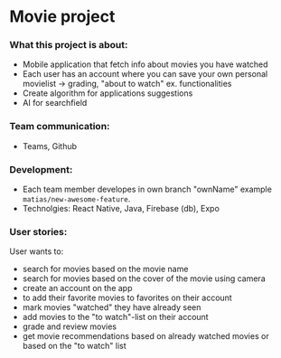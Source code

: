 # Movie project 

### What this project is about: 
  - Mobile application that fetch info about movies you have watched
  - Each user has an account where you can save your own personal movielist -> grading, "about to watch" ex. functionalities
  - Create algorithm for applications suggestions
  - AI for searchfield

    
### Team communication:
  - Teams, Github
    
### Development:
  - Each team member developes in own branch "ownName" example `matias/new-awesome-feature`.
  - Technolgies: React Native, Java, Firebase (db), Expo
  
### User stories:
User wants to:
- search for movies based on the movie name 
- search for movies based on the cover of the movie using camera
- create an account on the app
- to add their favorite movies to favorites on their account
- mark movies "watched" they have already seen
- add movies to the "to watch"-list on their account
- grade and review movies 
- get movie recommendations based on already watched movies or based on the "to watch" list



